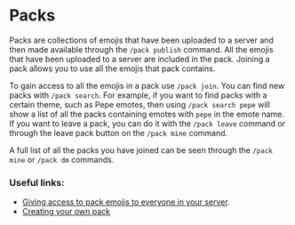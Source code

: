 # Packs

Packs are collections of emojis that have been uploaded to a server and then made available through the `/pack publish` command.
All the emojis that have been uploaded to a server are included in the pack.
Joining a pack allows you to use all the emojis that pack contains.



To gain access to all the emojis in a pack use `/pack join`. 
You can find new packs with `/pack search`.
For example, if you want to find packs with a certain theme, such as Pepe emotes, then using `/pack search pepe` will show a list of all the packs containing emotes with `pepe` in the emote name.
If you want to leave a pack, you can do it with the `/pack leave` command or through the leave pack button on the `/pack mine` command.

A full list of all the packs you have joined can be seen through the `/pack mine` or `/pack dm` commands.


### Useful links:
- [Giving access to pack emojis to everyone in your server](../guild/emote_access/packs.md).
- [Creating your own pack](../guild/pack_creation.md)